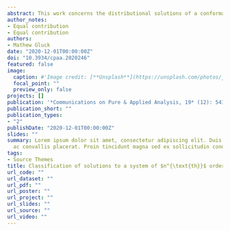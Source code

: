 ```yaml
---
abstract: This work concerns the distributional solutions of a conformally invariant system of $n^{\text {th}}$-order elliptic equations on $\mathbb R^n$ having exponential type nonlinearity. The system in question is a natural generalization of the constant $Q$-curvature equation on $\mathbb R^n$. Under an $L^1$-finiteness assumption and some assumptions on the coupoing coefficients, an asymptotic estimat for solutions as $|x|\to\infty$ is obtained. Under a growth constraing and further $L^1$-norm assumptions, the method of moving spheres is used to show that, up to an additive polynomial of low degree, each of the unknown functions is a standard bubble wiht common center and scale parameters. 
author_notes:
- Equal contribution
- Equal contribution
authors:
- Mathew Gluck
date: "2020-12-01T00:00:00Z"
doi: "10.3934/cpaa.2020246"
featured: false
image:
  caption: #'Image credit: [**Unsplash**](https://unsplash.com/photos/jdD8gXaTZsc)'
  focal_point: ""
  preview_only: false
projects: []
publication: '*Communications on Pure & Applied Analysis, 19* (12): 5413-5436'
publication_short: ""
publication_types:
- "2"
publishDate: "2020-12-01T00:00:00Z"
slides: ""
summary: Lorem ipsum dolor sit amet, consectetur adipiscing elit. Duis posuere tellus
  ac convallis placerat. Proin tincidunt magna sed ex sollicitudin condimentum.
tags:
- Source Themes
title: Classification of solutions to a system of $n^{\text{th}}$ order equations on $\mathbb R^n$
url_code: ""
url_dataset: ""
url_pdf: ""
url_poster: ""
url_project: ""
url_slides: ""
url_source: ""
url_video: ""
---
```

